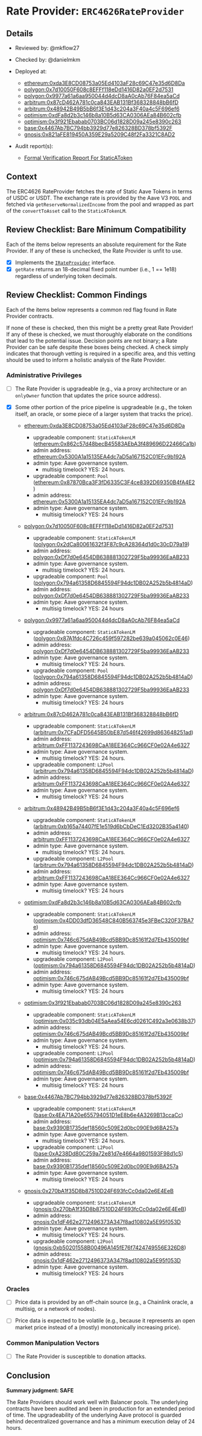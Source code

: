 # Rate Provider: `ERC4626RateProvider`

## Details
- Reviewed by: @mkflow27
- Checked by: @danielmkm
- Deployed at:
    - [ethereum:0xda3E8CD08753a05Ed4103aF28c69C47e35d6D8Da](https://etherscan.io/address/0xda3E8CD08753a05Ed4103aF28c69C47e35d6D8Da#code)
    - [polygon:0x7d10050F608c8EFFf118eDd1416D82a0EF2d7531](https://polygonscan.com/address/0x7d10050F608c8EFFf118eDd1416D82a0EF2d7531)
    - [polygon:0x9977a61a6aa950044d4dcD8aA0cAb76F84ea5aCd](https://polygonscan.com/address/0x9977a61a6aa950044d4dcD8aA0cAb76F84ea5aCd)
    - [arbitrum:0x87cD462A781c0ca843EAB131Bf368328848bB6fD](https://arbiscan.io/address/0x87cd462a781c0ca843eab131bf368328848bb6fd)
    - [arbitrum:0x48942B49B5bB6f3E1d43c204a3F40a4c5F696ef6](https://arbiscan.io/address/0x48942B49B5bB6f3E1d43c204a3F40a4c5F696ef6)
    - [optimism:0xdFa8d2b3c146b8a10B5d63CA0306AEa84B602cfb](https://optimistic.etherscan.io/address/0xdFa8d2b3c146b8a10B5d63CA0306AEa84B602cfb#code)
    - [optimism:0x3f921Ebabab0703BC06d1828D09a245e8390c263](https://optimistic.etherscan.io/address/0x3f921Ebabab0703BC06d1828D09a245e8390c263#code)
    - [base:0x4467Ab7BC794bb3929d77e826328BD378bf5392F](https://basescan.org/address/0x4467Ab7BC794bb3929d77e826328BD378bf5392F)
    - [gnosis:0x821aFE819450A359E29a5209C48f2Fa3321C8AD2](https://gnosisscan.io/address/0x821aFE819450A359E29a5209C48f2Fa3321C8AD2#readContract)

- Audit report(s):
    - [Formal Verification Report For StaticAToken](https://github.com/bgd-labs/static-a-token-v3/blob/main/audits/Formal_Verification_Report_staticAToken.pdf)

## Context
The ERC4626 RateProvider fetches the rate of Static Aave Tokens in terms of USDC or USDT. The exchange rate is provided by the Aave V3 `POOL` and fetched via `getReserveNormalizedIncome` from the pool and wrapped as part of the `convertToAsset` call to the `StaticATokenLM`. 

## Review Checklist: Bare Minimum Compatibility
Each of the items below represents an absolute requirement for the Rate Provider. If any of these is unchecked, the Rate Provider is unfit to use.

- [x] Implements the [`IRateProvider`](https://github.com/balancer/balancer-v2-monorepo/blob/bc3b3fee6e13e01d2efe610ed8118fdb74dfc1f2/pkg/interfaces/contracts/pool-utils/IRateProvider.sol) interface.
- [x] `getRate` returns an 18-decimal fixed point number (i.e., 1 == 1e18) regardless of underlying token decimals.

## Review Checklist: Common Findings
Each of the items below represents a common red flag found in Rate Provider contracts.

If none of these is checked, then this might be a pretty great Rate Provider! If any of these is checked, we must thoroughly elaborate on the conditions that lead to the potential issue. Decision points are not binary; a Rate Provider can be safe despite these boxes being checked. A check simply indicates that thorough vetting is required in a specific area, and this vetting should be used to inform a holistic analysis of the Rate Provider.

### Administrative Privileges
- [ ] The Rate Provider is upgradeable (e.g., via a proxy architecture or an `onlyOwner` function that updates the price source address).

- [x] Some other portion of the price pipeline is upgradeable (e.g., the token itself, an oracle, or some piece of a larger system that tracks the price).
    - [ethereum:0xda3E8CD08753a05Ed4103aF28c69C47e35d6D8Da](https://etherscan.io/address/0xda3E8CD08753a05Ed4103aF28c69C47e35d6D8Da#code)
        - upgradeable component: `StaticATokenLM` ([ethereum:0x862c57d48becB45583AEbA3f489696D22466Ca1b](https://etherscan.io/address/0x862c57d48becB45583AEbA3f489696D22466Ca1b#readProxyContract))
        - admin address: [ethereum:0x5300A1a15135EA4dc7aD5a167152C01EFc9b192A](https://etherscan.io/address/0x5300A1a15135EA4dc7aD5a167152C01EFc9b192A#code)
        - admin type: Aave governance system.
            - multisig timelock? YES: 24 hours.
        - upgradeable component: `Pool` ([ethereum:0x87870Bca3F3fD6335C3F4ce8392D69350B4fA4E2](https://etherscan.io/address/0x87870Bca3F3fD6335C3F4ce8392D69350B4fA4E2#readProxyContract))
        - admin address: [ethereum:0x5300A1a15135EA4dc7aD5a167152C01EFc9b192A](https://etherscan.io/address/0x5300A1a15135EA4dc7aD5a167152C01EFc9b192A#code)
        - admin type: Aave governance system.
            - multisig timelock? YES: 24 hours

    - [polygon:0x7d10050F608c8EFFf118eDd1416D82a0EF2d7531](https://polygonscan.com/address/0x7d10050F608c8EFFf118eDd1416D82a0EF2d7531)
        - upgradeable component: `StaticATokenLM` ([polygon:0x2dCa80061632f3F87c9cA28364d1d0c30cD79a19](https://polygonscan.com/address/0x2dCa80061632f3F87c9cA28364d1d0c30cD79a19#readProxyContract))
        - admin address: [polygon:0xDf7d0e6454DB638881302729F5ba99936EaAB233](https://polygonscan.com/address/0xDf7d0e6454DB638881302729F5ba99936EaAB233#code)
        - admin type: Aave governance system.
            - multisig timelock? YES: 24 hours.
        - upgradeable component: `Pool` ([polygon:0x794a61358D6845594F94dc1DB02A252b5b4814aD](https://polygonscan.com/address/0x794a61358D6845594F94dc1DB02A252b5b4814aD))
        - admin address: [polygon:0xDf7d0e6454DB638881302729F5ba99936EaAB233](https://polygonscan.com/address/0xDf7d0e6454DB638881302729F5ba99936EaAB233)
        - admin type: Aave governance system.
            - multisig timelock? YES: 24 hours


    - [polygon:0x9977a61a6aa950044d4dcD8aA0cAb76F84ea5aCd](https://polygonscan.com/address/0x9977a61a6aa950044d4dcD8aA0cAb76F84ea5aCd)
        - upgradeable component: `StaticATokenLM` ([polygon:0x87A1fdc4C726c459f597282be639a045062c0E46](https://polygonscan.com/address/0x87A1fdc4C726c459f597282be639a045062c0E46#readProxyContract))
        - admin address: [polygon:0xDf7d0e6454DB638881302729F5ba99936EaAB233](https://polygonscan.com/address/0xDf7d0e6454DB638881302729F5ba99936EaAB233)
        - admin type: Aave governance system.
            - multisig timelock? YES: 24 hours.
        - upgradeable component: `Pool` ([polygon:0x794a61358D6845594F94dc1DB02A252b5b4814aD](https://polygonscan.com/address/0x794a61358D6845594F94dc1DB02A252b5b4814aD#readProxyContract))
        - admin address: [polygon:0xDf7d0e6454DB638881302729F5ba99936EaAB233](https://polygonscan.com/address/0xDf7d0e6454DB638881302729F5ba99936EaAB233#code)
        - admin type: Aave governance system.
            - multisig timelock? YES: 24 hours


    - [arbitrum:0x87cD462A781c0ca843EAB131Bf368328848bB6fD](https://arbiscan.io/address/0x87cd462a781c0ca843eab131bf368328848bb6fd)
        - upgradeable component: `StaticATokenLM` ([arbitrum:0x7CFaDFD5645B50bE87d546f42699d863648251ad](https://arbiscan.io/address/0x7CFaDFD5645B50bE87d546f42699d863648251ad#readProxyContract))
        - admin address: [arbitrum:0xFF1137243698CaA18EE364Cc966CF0e02A4e6327](https://arbiscan.io/address/0xFF1137243698CaA18EE364Cc966CF0e02A4e6327#code)
        - admin type: Aave governance system.
            - multisig timelock? YES: 24 hours.
        - upgradeable component: `L2Pool` ([arbitrum:0x794a61358D6845594F94dc1DB02A252b5b4814aD](https://arbiscan.io/address/0x794a61358D6845594F94dc1DB02A252b5b4814aD))
        - admin address: [arbitrum:0xFF1137243698CaA18EE364Cc966CF0e02A4e6327](https://arbiscan.io/address/0xFF1137243698CaA18EE364Cc966CF0e02A4e6327)
        - admin type: Aave governance system.
            - multisig timelock? YES: 24 hours

    - [arbitrum:0x48942B49B5bB6f3E1d43c204a3F40a4c5F696ef6](https://arbiscan.io/address/0x48942B49B5bB6f3E1d43c204a3F40a4c5F696ef6)
        - upgradeable component: `StaticATokenLM` ([arbitrum:0xb165a74407fE1e519d6bCbDeC1Ed3202B35a4140](https://arbiscan.io/address/0xb165a74407fe1e519d6bcbdec1ed3202b35a4140#code))
        - admin address: [arbitrum:0xFF1137243698CaA18EE364Cc966CF0e02A4e6327](https://arbiscan.io/address/0xFF1137243698CaA18EE364Cc966CF0e02A4e6327)
        - admin type: Aave governance system.
            - multisig timelock? YES: 24 hours.
        - upgradeable component: `L2Pool` ([arbitrum:0x794a61358D6845594F94dc1DB02A252b5b4814aD](https://arbiscan.io/address/0x794a61358D6845594F94dc1DB02A252b5b4814aD#readProxyContract))
        - admin address: [arbitrum:0xFF1137243698CaA18EE364Cc966CF0e02A4e6327](https://arbiscan.io/address/0xFF1137243698CaA18EE364Cc966CF0e02A4e6327)
        - admin type: Aave governance system.
            - multisig timelock? YES: 24 hours


    - [optimism:0xdFa8d2b3c146b8a10B5d63CA0306AEa84B602cfb](https://optimistic.etherscan.io/address/0xdFa8d2b3c146b8a10B5d63CA0306AEa84B602cfb#code)
        - upgradeable component: `StaticATokenLM` ([optimism:0x4DD03dfD36548C840B563745e3FBeC320F37BA7e](https://optimistic.etherscan.io/address/0x4DD03dfD36548C840B563745e3FBeC320F37BA7e))
        - admin address: [optimism:0x746c675dAB49Bcd5BB9Dc85161f2d7Eb435009bf](https://optimistic.etherscan.io/address/0x746c675dAB49Bcd5BB9Dc85161f2d7Eb435009bf)
        - admin type: Aave governance system.
            - multisig timelock? YES: 24 hours.
        - upgradeable component: `L2Pool` ([optimism:0x794a61358D6845594F94dc1DB02A252b5b4814aD](https://optimistic.etherscan.io/address/0x794a61358D6845594F94dc1DB02A252b5b4814aD))
        - admin address: [optimism:0x746c675dAB49Bcd5BB9Dc85161f2d7Eb435009bf](https://optimistic.etherscan.io/address/0x746c675dAB49Bcd5BB9Dc85161f2d7Eb435009bf)
        - admin type: Aave governance system.
            - multisig timelock? YES: 24 hours

    - [optimism:0x3f921Ebabab0703BC06d1828D09a245e8390c263](https://optimistic.etherscan.io/address/0x3f921Ebabab0703BC06d1828D09a245e8390c263#code)
        - upgradeable component: `StaticATokenLM` ([optimism:0x035c93db04E5aAea54E6cd0261C492a3e0638b37](https://optimistic.etherscan.io/address/0x035c93db04E5aAea54E6cd0261C492a3e0638b37#code))
        - admin address: [optimism:0x746c675dAB49Bcd5BB9Dc85161f2d7Eb435009bf](https://optimistic.etherscan.io/address/0x746c675dAB49Bcd5BB9Dc85161f2d7Eb435009bf)
        - admin type: Aave governance system.
            - multisig timelock? YES: 24 hours.
        - upgradeable component: `L2Pool` ([optimism:0x794a61358D6845594F94dc1DB02A252b5b4814aD](https://optimistic.etherscan.io/address/0x794a61358D6845594F94dc1DB02A252b5b4814aD#code))
        - admin address: [optimism:0x746c675dAB49Bcd5BB9Dc85161f2d7Eb435009bf](https://optimistic.etherscan.io/address/0x746c675dAB49Bcd5BB9Dc85161f2d7Eb435009bf)
        - admin type: Aave governance system.
            - multisig timelock? YES: 24 hours

    - [base:0x4467Ab7BC794bb3929d77e826328BD378bf5392F](https://basescan.org/address/0x4467Ab7BC794bb3929d77e826328BD378bf5392F#code)
        - upgradeable component: `StaticATokenLM` ([base:0x4EA71A20e655794051D1eE8b6e4A3269B13ccaCc](https://basescan.org/address/0x4EA71A20e655794051D1eE8b6e4A3269B13ccaCc#readProxyContract))
        - admin address: [base:0x9390B1735def18560c509E2d0bc090E9d6BA257a](https://basescan.org/address/0x9390B1735def18560c509E2d0bc090E9d6BA257a)
        - admin type: Aave governance system.
            - multisig timelock? YES: 24 hours.
        - upgradeable component: `L2Pool` ([base:0xA238Dd80C259a72e81d7e4664a9801593F98d1c5](https://basescan.org/address/0xA238Dd80C259a72e81d7e4664a9801593F98d1c5#readProxyContract))
        - admin address: [base:0x9390B1735def18560c509E2d0bc090E9d6BA257a](https://basescan.org/address/0x9390B1735def18560c509E2d0bc090E9d6BA257a)
        - admin type: Aave governance system.
            - multisig timelock? YES: 24 hours

    - [gnosis:0x270bA1f35D8b87510D24F693fcCc0da02e6E4EeB](https://gnosisscan.io/address/0x270bA1f35D8b87510D24F693fcCc0da02e6E4EeB#readProxyContract)
        - upgradeable component: `StaticATokenLM` ([gnosis:0x270bA1f35D8b87510D24F693fcCc0da02e6E4EeB](https://gnosisscan.io/address/0x270bA1f35D8b87510D24F693fcCc0da02e6E4EeB#readProxyContract))
        - admin address: [gnosis:0x1dF462e2712496373A347f8ad10802a5E95f053D](https://gnosisscan.io/address/0x1dF462e2712496373A347f8ad10802a5E95f053D)
        - admin type: Aave governance system.
            - multisig timelock? YES: 24 hours.
        - upgradeable component: `L2Pool` ([gnosis:0xb50201558B00496A145fE76f7424749556E326D8](https://gnosisscan.io/address/0xb50201558B00496A145fE76f7424749556E326D8#code))
        - admin address: [gnosis:0x1dF462e2712496373A347f8ad10802a5E95f053D](https://gnosisscan.io/address/0x1dF462e2712496373A347f8ad10802a5E95f053D#code)
        - admin type: Aave governance system.
            - multisig timelock? YES: 24 hours
    

### Oracles
- [ ] Price data is provided by an off-chain source (e.g., a Chainlink oracle, a multisig, or a network of nodes).

- [ ] Price data is expected to be volatile (e.g., because it represents an open market price instead of a (mostly) monotonically increasing price).

### Common Manipulation Vectors
- [ ] The Rate Provider is susceptible to donation attacks.

## Conclusion
**Summary judgment: SAFE**

The Rate Providers should work well with Balancer pools. The underlying contracts have been audited and been in production for an extended period of time. The upgradeability of the underlying Aave protocol is guarded behind decentralized governance and has a minimum execution delay of 24 hours. 
